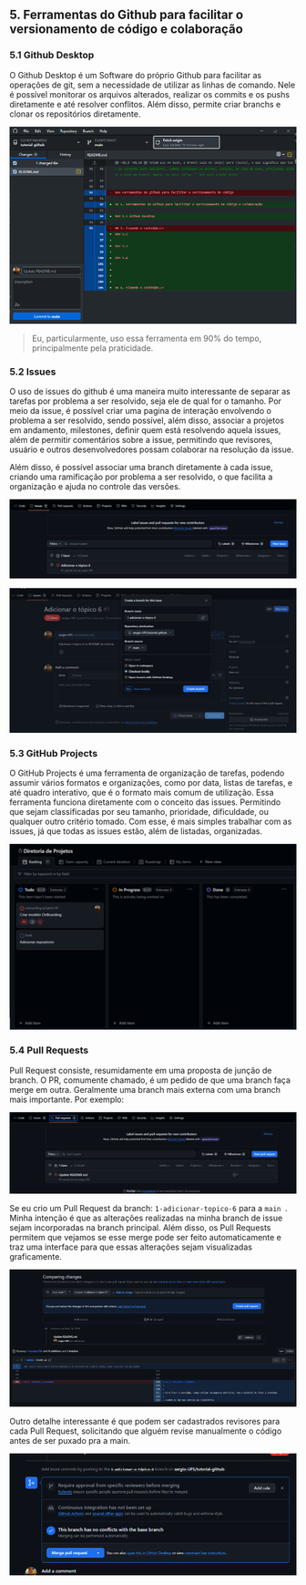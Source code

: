 ## 5. Ferramentas do Github para facilitar o versionamento de código e colaboração 

### 5.1 Github Desktop

O Github Desktop é um Software do próprio Github para facilitar as operações de git, sem a necessidade de utilizar as linhas de comando. Nele é possível monitorar os arquivos alterados, realizar os commits e os pushs diretamente e até resolver conflitos. Além disso, permite criar branchs e clonar os repositórios diretamente.

![alt text](/assets/image-4.png)

>Eu, particularmente, uso essa ferramenta em 90% do tempo, principalmente pela praticidade.

### 5.2 Issues

O uso de issues do github é uma maneira muito interessante de separar as tarefas por problema a ser resolvido, seja ele de qual for o tamanho. Por meio da issue, é possível criar uma pagina de interação envolvendo o problema a ser resolvido, sendo possível, além disso, associar a projetos em andamento, milestones, definir quem está resolvendo aquela issues, além de permitir comentários sobre a issue, permitindo que revisores, usuário e outros desenvolvedores possam colaborar na resolução da issue. 

Além disso, é possível associar uma branch diretamente à cada issue, criando uma ramificação por problema a ser resolvido, o que facilita a organização e ajuda no controle das versões.

![alt text](/assets/image-5.png)

![alt text](/assets/image-6.png)


### 5.3 GitHub Projects

O GitHub Projects é uma ferramenta de organização de tarefas, podendo assumir vários formatos e organizações, como por data, listas de tarefas, e até quadro interativo, que é o formato mais comum de utilização. Essa ferramenta funciona diretamente com o conceito das issues. Permitindo que sejam classificadas por seu tamanho, prioridade, dificuldade, ou qualquer outro critério tomado. Com esse, é mais simples trabalhar com as issues, já que todas as issues estão, além de listadas, organizadas. 

![alt text](/assets/image-7.png)


### 5.4 Pull Requests

Pull Request consiste, resumidamente em uma proposta de junção de branch. O PR, comumente chamado, é um pedido de que uma branch faça merge em outra. Geralmente uma branch mais externa com uma branch mais importante. Por exemplo: 

![alt text](/assets/image-9.png)


Se eu crio um Pull Request da branch: ```1-adicionar-topico-6``` para a ```main ```. Minha intenção é que as alterações realizadas na minha branch de issue sejam incorporadas na branch principal. Além disso, os Pull Requests permitem que vejamos se esse merge pode ser feito automaticamente e traz uma interface para que essas alterações sejam visualizadas graficamente. 

![alt text](/assets/image-8.png)

Outro detalhe interessante é que podem ser cadastrados revisores para cada Pull Request, solicitando que alguém revise manualmente o código antes de ser puxado pra a main.

![alt text](/assets/image-10.png)